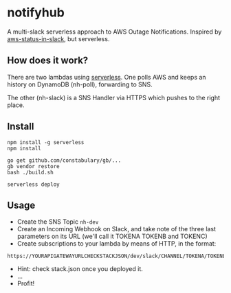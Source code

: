 # notifyhub

A multi-slack serverless approach to AWS Outage Notifications. Inspired by [aws-status-in-slack](https://github.com/cloudwalkio/aws-status-in-slack), but serverless.

## How does it work?

There are two lambdas using [serverless](https://serverless.com/). One polls AWS and keeps an history on DynamoDB (nh-poll), forwarding to SNS. 

The other (nh-slack) is a SNS Handler via HTTPS which pushes to the right place.

## Install

```
npm install -g serverless
npm install
```

```
go get github.com/constabulary/gb/...
gb vendor restore
bash ./build.sh
```

```
serverless deploy
```

## Usage

 * Create the SNS Topic `nh-dev`
 * Create an Incoming Webhook on Slack, and take note of the three last parameters on its URL (we'll call it TOKENA TOKENB and TOKENC)
 * Create subscriptions to your lambda by means of HTTP, in the format:

```
https://YOURAPIGATEWAYURLCHECKSTACKJSON/dev/slack/CHANNEL/TOKENA/TOKENB/TOKENC
```

  * Hint: check stack.json once you deployed it.
  * ...
  * Profit!
